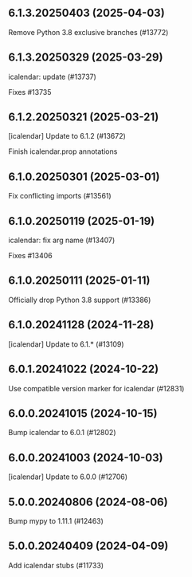## 6.1.3.20250403 (2025-04-03)

Remove Python 3.8 exclusive branches (#13772)

## 6.1.3.20250329 (2025-03-29)

icalendar: update (#13737)

Fixes #13735

## 6.1.2.20250321 (2025-03-21)

[icalendar] Update to 6.1.2 (#13672)

Finish icalendar.prop annotations

## 6.1.0.20250301 (2025-03-01)

Fix conflicting imports (#13561)

## 6.1.0.20250119 (2025-01-19)

icalendar: fix arg name (#13407)

Fixes #13406

## 6.1.0.20250111 (2025-01-11)

Officially drop Python 3.8 support (#13386)

## 6.1.0.20241128 (2024-11-28)

[icalendar] Update to 6.1.* (#13109)

## 6.0.1.20241022 (2024-10-22)

Use compatible version marker for icalendar (#12831)

## 6.0.0.20241015 (2024-10-15)

Bump icalendar to 6.0.1 (#12802)

## 6.0.0.20241003 (2024-10-03)

[icalendar] Update to 6.0.0 (#12706)

## 5.0.0.20240806 (2024-08-06)

Bump mypy to 1.11.1 (#12463)

## 5.0.0.20240409 (2024-04-09)

Add icalendar stubs (#11733)

